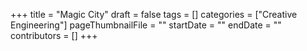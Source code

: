 +++
title = "Magic City"
draft = false
tags = []
categories = ["Creative Engineering"]
pageThumbnailFile = ""
startDate = ""
endDate = ""
contributors = []
+++
